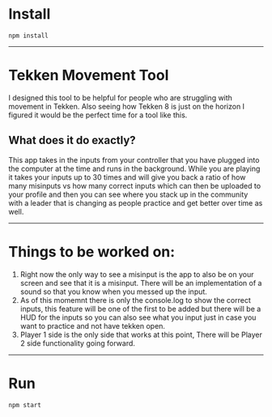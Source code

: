 # Install

`npm install`

---

# Tekken Movement Tool
I designed this tool to be helpful for people who are struggling with movement in Tekken. Also seeing how Tekken 8 is just on the horizon I figured it would be the perfect time for a tool like this.

## What does it do exactly?
This app takes in the inputs from your controller that you have plugged into the computer at the time and runs in the background. While you are playing it takes your inputs up to 30 times and will give you back a ratio of how many misinputs vs how many correct inputs which can then be uploaded to your profile and then you can see where you stack up in the community with a leader that is changing as people practice and get better over time as well.

---
# Things to be worked on:

1. Right now the only way to see a misinput is the app to also be on your screen and see that it is a misinput. There will be an implementation of a sound so that you know when you messed up the input.
2. As of this momemnt there is only the console.log to show the correct inputs, this feature will be one of the first to be added but there will be a HUD for the inputs so you can also see what you input just in case you want to practice and not have tekken open.
3. Player 1 side is the only side that works at this point, There will be Player 2 side functionality going forward.
---

# Run

`npm start`
